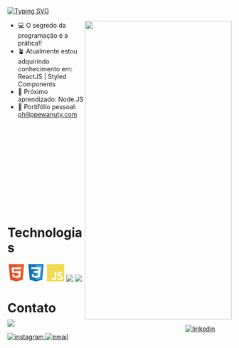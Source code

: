 [![Typing SVG](https://readme-typing-svg.demolab.com?font=Fira+Code&size=35&pause=1000&center=true&vCenter=true&width=1000&lines=Olá%2C+Meu+nome+é+Philippe+Wanuty;Eu+Sou+Desenvolvedor+Front-End;Bem-vindo!+%F0%9F%91%8B)](https://git.io/typing-svg)

<img align="right" height="670px" width="330px" src="https://raw.githubusercontent.com/philippewanuty/philippewanuty.github.io/main/assets/img/IMAGEM%20LATERAL.png"> 

<div align="left">
  
- 💻 O segredo da programação é a prática!!
- 🪴 Atualmente estou adquirindo conhecimento em:  ReactJS | Styled Components 
- 🌱 Próximo aprendizado: Node.JS
- 📇 Portifólio pessoal: <a href="https://philippewanuty.com">philippewanuty.com </a>
  

 
 <div style="display: inline_block">
 
 <img align="left" width="400x" src="https://github-readme-stats.vercel.app/api/top-langs/?username=philippewanuty&custom_title=Languages&&hide=issues&title_color=e5e5e5&icon_color=545454&bg_color=0d1117&text_color=dddddd&hide_border=true&layout=compact&langs_count=7&theme=white"/>

<br><br><br><br><br><br><br><br><br><br><br>
   <h1>Technologias</h1>
   <img width="40px" src="https://raw.githubusercontent.com/devicons/devicon/master/icons/html5/html5-original.svg"> 
   <img width="40px" src="https://raw.githubusercontent.com/devicons/devicon/master/icons/css3/css3-original.svg">
   <img width="40px" src="https://raw.githubusercontent.com/devicons/devicon/master/icons/javascript/javascript-plain.svg">  
   <img width="40px" src="https://cdn.jsdelivr.net/gh/devicons/devicon/icons/git/git-original.svg" />

   <img width="40px" src="https://cdn.jsdelivr.net/gh/devicons/devicon/icons/react/react-original.svg" /> 
  
 </div>  

 
 <h1>Contato</h1>

 <a href="https://linkedin.com/in/philippewanuty" target="_blank">
  <img align="center" src="https://img.shields.io/badge/-philippewanuty-05122A?style=flat&logo=linkedin" alt="linkedin"/>
</a>
<a href="https://instagram.com/philippewanuty" target="_blank">
 <img align="center" src="https://img.shields.io/badge/-philippewanuty-05122A?style=flat&logo=instagram" alt="instagram"/>
</a> 
<a href="mailto:contact@philippewanuty.com" target="_blank">
 <img align="center" src="https://img.shields.io/badge/-philippewanuty-05122A?style=flat&logo=gmail" alt="email"/>
</a> 
  <!-- [![Github Badge](https://img.shields.io/badge/GitHub--000?style=social&logo=Github&logoColor=black&link=https://github.com/philippewanuty)](https://github.com/philippewanuty)
  [![Linkedin Badge](https://img.shields.io/badge/LinkedIn--000?style=social&logo=Linkedin&logoColor=0077B5&link=https://www.linkedin.com/in/philippewanuty/)](https://www.linkedin.com/in/philippewanuty/)
  [![Outlook Badge](https://img.shields.io/badge/email--000?style=social&logo=microsoft-outlook&logoColor=0078d4&link=mailto:philippewanuty@hotmail.com)](mailto:contact@philippewanuty.com) -->

</div>
